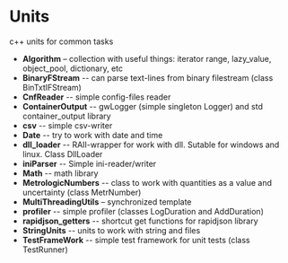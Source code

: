 # Units

c++ units for common tasks

- **Algorithm** – collection with useful things: iterator range, lazy_value, object_pool, dictionary, etc
- **BinaryFStream** -- can parse text-lines from binary filestream (class BinTxtIFStream)
- **CnfReader** -- simple config-files reader
- **ContainerOutput** -- gwLogger (simple singleton Logger) and std container_output library
- **csv** -- simple csv-writer
- **Date** -- try to work with date and time
- **dll_loader** -- RAII-wrapper for work with dll. Sutable for windows and linux. Class DllLoader
- **iniParser** -- Simple ini-reader/writer
- **Math** -- math library
- **MetrologicNumbers** -- class to work with quantities as a value and uncertainty (class MetrNumber)
- **MultiThreadingUtils** – synchronized template
- **profiler** -- simple profiler (classes LogDuration and AddDuration)
- **rapidjson_getters** -- shortcut get functions for rapidjson library
- **StringUnits** -- units to work with string and files
- **TestFrameWork** -- simple test framework for unit tests (class TestRunner)
